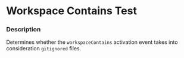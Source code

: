 # Workspace Contains Test

### Description

Determines whether the `workspaceContains` activation event takes into consideration `gitignored` files.
